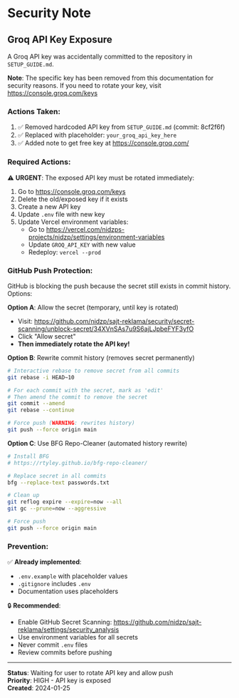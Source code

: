 # Security Note

## Groq API Key Exposure

A Groq API key was accidentally committed to the repository in `SETUP_GUIDE.md`.

**Note**: The specific key has been removed from this documentation for security reasons. If you need to rotate your key, visit https://console.groq.com/keys

### Actions Taken:

1. ✅ Removed hardcoded API key from `SETUP_GUIDE.md` (commit: 8cf2f6f)
2. ✅ Replaced with placeholder: `your_groq_api_key_here`
3. ✅ Added note to get free key at https://console.groq.com/

### Required Actions:

⚠️ **URGENT**: The exposed API key must be rotated immediately:

1. Go to https://console.groq.com/keys
2. Delete the old/exposed key if it exists
3. Create a new API key
4. Update `.env` file with new key
5. Update Vercel environment variables:
   - Go to https://vercel.com/nidzps-projects/nidzp/settings/environment-variables
   - Update `GROQ_API_KEY` with new value
   - Redeploy: `vercel --prod`

### GitHub Push Protection:

GitHub is blocking the push because the secret still exists in commit history. Options:

**Option A**: Allow the secret (temporary, until key is rotated)

- Visit: https://github.com/nidzp/sajt-reklama/security/secret-scanning/unblock-secret/34XVnSAs7u9S6ajLJpbeFYF3yfO
- Click "Allow secret"
- **Then immediately rotate the API key!**

**Option B**: Rewrite commit history (removes secret permanently)

```bash
# Interactive rebase to remove secret from all commits
git rebase -i HEAD~10

# For each commit with the secret, mark as 'edit'
# Then amend the commit to remove the secret
git commit --amend
git rebase --continue

# Force push (WARNING: rewrites history)
git push --force origin main
```

**Option C**: Use BFG Repo-Cleaner (automated history rewrite)

```bash
# Install BFG
# https://rtyley.github.io/bfg-repo-cleaner/

# Replace secret in all commits
bfg --replace-text passwords.txt

# Clean up
git reflog expire --expire=now --all
git gc --prune=now --aggressive

# Force push
git push --force origin main
```

### Prevention:

✅ **Already implemented**:

- `.env.example` with placeholder values
- `.gitignore` includes `.env`
- Documentation uses placeholders

🔒 **Recommended**:

- Enable GitHub Secret Scanning: https://github.com/nidzp/sajt-reklama/settings/security_analysis
- Use environment variables for all secrets
- Never commit `.env` files
- Review commits before pushing

---

**Status**: Waiting for user to rotate API key and allow push  
**Priority**: HIGH - API key is exposed  
**Created**: 2024-01-25
